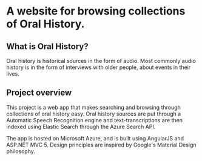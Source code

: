 # A website for browsing collections of Oral History.

## What is Oral History?

Oral history is historical sources in the form of audio. Most commonly audio history is in the form of interviews with older people, about events in their lives.

## Project overview

This project is a web app that makes searching and browsing through collections of oral history easy. Oral history sources are put through a Automatic Speech Recognition engine and text-transcriptions are then indexed using Elastic Search through the Azure Search API.

The app is hosted on Microsoft Azure, and is built using AngularJS and ASP.NET MVC 5. Design principles are inspired by Google's Material Design philosophy.
